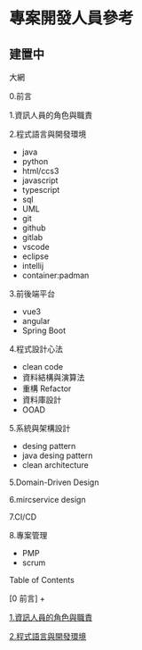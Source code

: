 # 專案開發人員參考

## 建置中

大網

0.前言

1.資訊人員的角色與職責

2.程式語言與開發環境

+ java
+ python
+ html/ccs3
+ javascript
+ typescript
+ sql
+ UML
+ git
+ github
+ gitlab
+ vscode
+ eclipse
+ intellij
+ container:padman

3.前後端平台

+ vue3
+ angular
+ Spring Boot

4.程式設計心法

+ clean code
+ 資料結構與演算法
+ 重構 Refactor
+ 資料庫設計
+ OOAD

5.系統與架構設計

+ desing pattern
+ java desing pattern
+ clean architecture

5.Domain-Driven Design

6.mircservice design

7.CI/CD

8.專案管理

+ PMP
+ scrum

Table of Contents

[0 前言]
+

[1.資訊人員的角色與職責](docs/Information_Personnel_Roles_and_Responsibilities/README.md)

[2.程式語言與開發環境](docs/Programming_Languages_​​and_Development_Environments/README.md)
